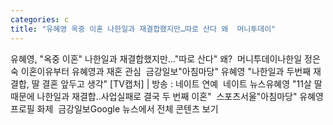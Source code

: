 ```yaml
---
categories: c
title: "유혜영 옥중 이혼 나한일과 재결합했지만…따로 산다 왜  머니투데이"
---
```

유혜영, "옥중 이혼" 나한일과 재결합했지만…"따로 산다" 왜?&nbsp;&nbsp;머니투데이나한일 정은숙 이혼이유부터 유혜영과 재혼 관심&nbsp;&nbsp;금강일보"아침마당" 유혜영 "나한일과 두번째 재결합, 딸 결혼 앞두고 생각" [TV캡처] | 방송 : 네이트 연예&nbsp;&nbsp;네이트 뉴스유혜영 "11살 딸 때문에 나한일과 재결합..사업실패로 결국 두 번째 이혼"&nbsp;&nbsp;스포츠서울"아침마당" 유혜영 프로필 화제&nbsp;&nbsp;금강일보Google 뉴스에서 전체 콘텐츠 보기